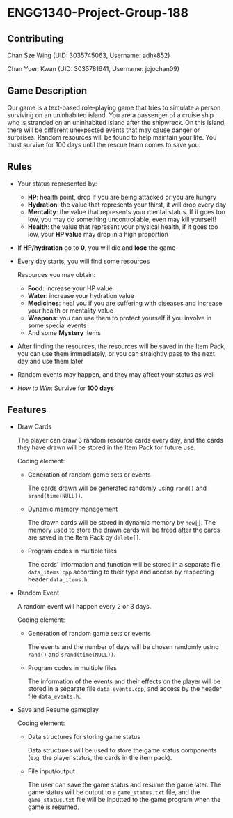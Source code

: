 # ENGG1340-Project-Group-188

## Contributing
Chan Sze Wing   (UID: 3035745063, Username: adhk852)

Chan Yuen Kwan  (UID: 3035781641, Username: jojochan09)

## Game Description
Our game is a text-based role-playing game that tries to simulate a person surviving on an uninhabited island. You are a passenger of a cruise ship who is stranded on an uninhabited island after the shipwreck. On this island, there will be different unexpected events that may cause danger or surprises. Random resources will be found to help maintain your life. You must survive for 100 days until the rescue team comes to save you.


## Rules
 - Your status represented by:
   - **HP**: health point, drop if you are being attacked or you are hungry 
   - **Hydration**: the value that represents your thirst, it will drop every day
   - **Mentality**: the value that represents your mental status. If it goes too low, you may do something uncontrollable, even may kill yourself!
   - **Health**: the value that represent your physical health, if it goes too low, your **HP value** may drop in a high proportion
 - If **HP/hydration** go to **0**, you will die and **lose** the game 
 
 - Every day starts, you will find some resources
      
      Resources you may obtain:
   - **Food**: increase your HP value
   - **Water**: increase your hydration value
   - **Medicines**: heal you if you are suffering with diseases and increase your health or mentality value
   - **Weapons**: you can use them to protect yourself if you involve in some special events
   - And some **Mystery** items
 - After finding the resources, the resources will be saved in the Item Pack, you can use them immediately, or you can straightly pass to the next day and use them later
 - Random events may happen, and they may affect your status as well
 - *How to Win*: Survive for **100 days** 


## Features 

- Draw Cards

  The player can draw 3 random resource cards every day, and the cards they have drawn will be stored in the Item Pack for future use.
  
  Coding element:
  - Generation of random game sets or events
    
    The cards drawn will be generated randomly using `rand()` and `srand(time(NULL))`.
    
  - Dynamic memory management
    
    The drawn cards will be stored in dynamic memory by `new[]`. The memory used to store the drawn cards will be freed after the cards are saved in the Item Pack by `delete[]`.
  
  - Program codes in multiple files
    
    The cards' information and function will be stored in a separate file `data_items.cpp` according to their type and access by respecting header `data_items.h`. 

- Random Event

  A random event will happen every 2 or 3 days.
  
  Coding element:
  - Generation of random game sets or events
  
     The events and the number of days will be chosen randomly using `rand()` and `srand(time(NULL))`.
    
  - Program codes in multiple files
    
    The information of the events and their effects on the player will be stored in a separate file `data_events.cpp`, and access by the header file `data_events.h`.
    
- Save and Resume gameplay
  
  Coding element:
  - Data structures for storing game status
    
    Data structures will be used to store the game status components (e.g. the player status, the cards in the item pack).
    
  - File input/output
    
    The user can save the game status and resume the game later. The game status will be output to a `game_status.txt` file, and the `game_status.txt` file will be inputted to the game program when the game is resumed.
